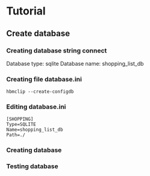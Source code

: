 # Tutorial

## Create database

### Creating database string connect

Database type: sqlite
Database name: shopping_list_db

### Creating file database.ini

```
hbmclip --create-configdb
```

### Editing database.ini

```
[SHOPPING]
Type=SQLITE
Name=shopping_list_db
Path=./
```

### Creating database

### Testing database